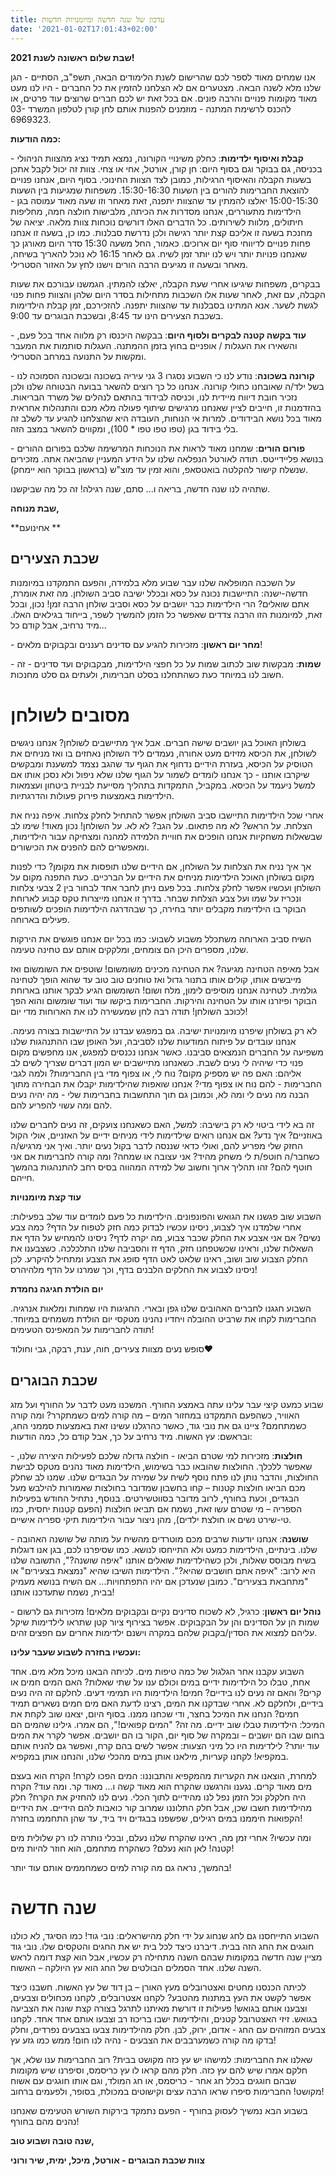 ```yaml
---
title: עדכון של שנה חדשה ומיומנויות חדשות
date: '2021-01-02T17:01:43+02:00'
---
```

**שבת שלום ראשונה לשנת 2021!**

אנו שמחים מאוד לספר לכם שהרישום לשנת הלימודים הבאה, תשפ"ב, הסתיים - הגן שלנו מלא לשנה הבאה. מצטערים אם לא הצלחנו להזמין את כל החברים - היו לנו מעט מאוד מקומות פנויים והרבה פונים. אם בכל זאת יש לכם חברים שרוצים עוד פרטים, או להכנס לרשימת המתנה - מוזמנים להפנות אותם לחן קורן לטלפון המשרד 03-6969323.

**כמה הודעות:**

\- **קבלת ואיסוף ילדימות**:  כחלק משינויי הקורונה, נמצא תמיד נציג מהצוות הניהולי בכניסה, גם בבוקר וגם בסוף היום: חן קורן, אורטל, אחי או צחי. צוות זה יכול לקבל אתכן בשעות הקבלה והאיסוף הרגילות, כמובן לצד הצוות החינוכי. בסוף היום, אנחנו פנויים להוצאת החברימות להורים בין השעות 15:30-16:30. משפחות שמגיעות בין השעות 15:00-15:30 יאלצו להמתין עד שהצוות יתפנה, זאת מאחר וזו שעה מאוד עמוסה בגן - הילדימות מתעוררים, אנחנו מסדרות את הכיתה, מלבישות חולצה חמה, מחליפות חיתולים, מלוות לשירותים. כל הדברים האלו דורשים נוכחות צוות מלאה. יציאה של מחנכת בשעה זו אליכם קצת יותר רגישה ולכן נדרשת סבלנות. כמו כן, בשעה זו אנחנו פחות פנויים לדיווחי סוף יום ארוכים. כאמור, החל משעה 15:30 סדר היום מאורגן כך שאנחנו פנויות יותר ויש לנו יותר זמן לשיח. גם לאחר 16:15 לא נוכל להאריך בשיחה, מאחר ובשעה זו מגיעים הרבה הורים וישנו לחץ על האזור הסטרילי. 

בבקרים, משפחות שיגיעו אחרי שעת הקבלה, יאלצו להמתין. הגמשנו עבורכם את שעות הקבלה, עם זאת, לאחר שעות אלו השכבות מתחילות בסדר היום שלהן והצוות פחות פנוי לגשת לשער. אנא המתינו בסבלנות עד שהצוות יתפנה. להזכירכם, זמן קבלת הילדימות בשכבת הצעירים הינו עד 8:45, ובשכבת הבוגרים עד 9:00. 

\- **עוד בקשה קטנה לבקרים ולסוף היום**: בבקשה היכנסו רק מלווה אחד בכל פעם, והשאירו את העגלות / אופניים בחוץ בזמן ההמתנה. העגלות סותמות את המעבר ומקשות על התנועה במרחב הסטרילי.

\- **קורונה בשכונה**: נודע לנו כי השבוע נסגרו 3 גני עיריה בשכונה ובשכונה הסמוכה לנו בשל ילד/ה שאובחנו כחולי קורונה. אנחנו כל כך רוצים להשאר בבועה הבטוחה שלנו ולכן נזכיר חובת דיווח מיידית לנו, וכניסה לבידוד בהתאם לנהלים של משרד הבריאות. בהזדמנות זו, חייבים לציין שאנחנו מרגישים שיתוף פעולה מלא מכם והתנהלות אחראית מאוד בכל נושא הבידודים. למרות אי הנוחות, העובדה היא שהצלחנו להגיע עד לשלב זה בלי בידוד בגן (טפו טפו טפו * 100), ומקווים להשאר במצב הזה.

\- **פורום הורים**: שמחנו מאוד לראות את הנוכחות המרשימה שלכם בפורום ההורים בנושא פליידייטס. תודה לאורטל הנפלאה שלנו על הידע המעניין שהביאה אתה. מזכירים שנשלח קישור להקלטה בואטסאפ, והוא זמין עד מוצ"ש (בראשון בבוקר הוא יימחק).

שתהיה לנו שנה חדשה, בריאה ו... סתם, שנה רגילה! זה כל מה שביקשנו.

**שבת מנוחה,**

**אחינועם **

## שכבת הצעירים

על השכבה המופלאה שלנו עבר שבוע מלא בלמידה, והפעם התמקדנו במיומנות חדשה-ישנה: התיישבות נכונה על כסא ובכלל ישיבה סביב השולחן. מה זאת אומרת, אתם שואלים? הרי הילדימות כבר יושבים על כסא וסביב שולחן הרבה זמן! נכון, ובכל זאת, למיומנות הזו הרבה צדדים שאפשר כל הזמן להמשיך לשפר, בייחוד בגילאים האלו. מיד נרחיב, אבל קודם כל…

\- **מחר יום ראשון**: מזכירות להגיע עם סדינים רעננים ובקבוקים מלאים!

\- **שמות**: מבקשות שוב לכתוב שמות על כל חפצי הילדימות, מבקבוקים ועד סדינים - זה חשוב לנו במיוחד כעת כשהתחלנו בסלט חברימות, ולעתים גם סלט מחנכות.

# מסובים לשולחן

בשולחן האוכל בגן יושבים שישה חברים. אבל איך מתיישבים לשולחן? אנחנו ניגשים לשולחן, את הכיסא מזיזים מעט אחורה, נעמדים ליד השולחן נאחזים בו ואז מניחים את הטוסיק על הכיסא, בעזרת הידיים נדחוף את הגוף עד שהגב נצמד למשענת ומבקשים שיקרבו אותנו - כך אנחנו לומדים לשמור על הגוף שלנו שלא ניפול ולא נסכן אותו אם למשל ניעמד על הכיסא. במקביל, התמקדות בתהליך מסייעת לבניית ביטחון ועצמאות הילדימות באמצעות פירוק פעולות והדרגתיות.

אחרי שכל הילדימות התיישבו סביב השולחן אפשר להתחיל לחלק צלחות. איפה נניח את הצלחת. על הראש? לא מה פתאום. על הגב? לא לא. על השולחן! נכון מאוד! שימו לב שבשאלות משחקיות אנחנו הופכים את חוויית הלמידה למהנה ומצחיקה עבור הילדימות, ומאפשרים להם להפנים את הכישורים.

אך איך נניח את הצלחות על השולחן, אם הידיים שלנו תופסות את מקומן? כדי לפנות מקום בשולחן האוכל הילדימות מניחים את הידיים על הברכיים. כעת התפנה מקום על השולחן ועכשיו אפשר לחלק צלחות. בכל פעם ניתן לחבר אחד לבחור בין 2 צבעי צלחות ונכריז על שמו ועל צבע הצלחת שבחר. בדרך זו אנחנו מייצרות טקס קבוע לארוחת הבוקר בו הילדימות מקבלים יותר בחירה, כך שבהדרגה הילדימות הופכים לשותפים פעילים בארוחה.

השיח סביב הארוחה משתכלל משבוע לשבוע: כמו בכל יום אנחנו פוגשים את הירקות שלנו, מספרים היכן הם צומחים, ומלקקים אותם עם טחינה טעימה.

אבל מאיפה הטחינה מגיעה? את הטחינה מכינים משומשום! שוטפים את השומשום ואז מייבשים אותו, קולים אותו בתנור גדול ואז טוחנים טוב טוב עד שהוא הופך לטחינה גולמית. לטחינה אנחנו מוסיפים לימון, מלח ושום! השומשום הגיע לבקר אותנו בארוחת הבוקר ופיזרנו אותו על הטחינה והירקות. החברימות ביקשו עוד ועוד שומשום והוא הפך לכוכב השולחן! תודה רבה לחן שמעשירה לנו את הארוחות מדי יום!

לא רק בשולחן שיפרנו מיומנויות ישיבה. גם במפגש עבדנו על התיישבות בצורה נעימה. אנחנו עובדים על פיתוח המודעות שלנו לסביבה, ועל האופן שבו ההתנהגות שלנו משפיעה על החברים הנמצאים סביבנו. כאשר אנחנו נכנסים למפגש, אנו מחפשים מקום פנוי כדי שיהיה לי נעים לשבת. כשאנחנו מתיישבים יש המון דברים שצריך לשים לב אליהם: האם פה יש מספיק מקום? נוח לי, או צפוף מדי בין החברימות? ולמה לגבי החברימות - להם נוח או צפוף מדי? אנחנו שואפות שהילדימות יקבלו את הבחירה מתוך הבנה מה נעים לי ומה לא, וכמובן גם תוך התחשבות בחברימות שלי - מה יהיה נעים להם ומה עשוי להפריע להם.

זה בא לידי ביטוי לא רק בישיבה: למשל, האם כשאנחנו צועקים, זה נעים לחברים שלנו באוזניים? איך נדע? אם אנחנו רואים שילדימות לידי מניחים ידיים על האזניים, אולי הקול החזק שלי מפריע להם, ואולי כדאי שננסה לדבר בקול נעים יותר. ואיך אני מרגיש/ה כשחבר/ה חוטפ/ת לי משחק מהיד? אני עצובה או שמחה? ומה קורה לחברימות אם אני חוטף להם? זהו תהליך ארוך וחשוב של למידה המהווה בסיס רחב להתנהגות בהמשך חייהם.

**עוד קצת מיומנויות**

השבוע שוב פגשנו את הגואש והפונפונים. הילדימות כל פעם לומדים עוד שלב בפעילות: אחרי שלמדנו איך לצבוע, ניסינו עכשיו לבדוק כמה חזק לטפוח על הדף? כמה צבע נשים? אם אני אצבע את החלק שכבר צבוע, מה יקרה לדף? ניסינו להמחיש על הדף את השאלות שלנו, וראינו שכשטפחנו חזק, הדף זז והסביבה שלנו התלכלכה. כשצבענו את החלק הצבוע שוב ושוב, ראינו שלאט לאט הדף סופג את הצבע ומתחיל להיקרע. לכן ניסינו לצבוע את החלקים הלבנים בדף, וכך שמרנו על הדף מלהיהרס!

**יום הולדת חגיגה נחמדת**

השבוע חגגנו לחברים האהובים שלנו גפן ובארי. החגיגות היו שמחות ומלאות אנרגיה. החברימות לקחו את שרביט ההובלה ויחדיו נהנינו מטקסי יום הולדת משמחים במיוחד. תודה לחברימות על המאפינס הטעימים!

סופש נעים מצוות צעירים, חוה, ענת, רבקה, גבי וחולוד❤️

## שכבת הבוגרים

שבוע כמעט קיצי עבר עלינו עתה באמצע החורף. המשכנו מעט לדבר על החורף ועל מזג האוויר, כשהפעם התמקדנו במחזור המים – מה קורה למים כשמתקרר? ומה קורה כשמתחמם? ציינו גם את נובי גוד, כאשר כהרגלנו עשינו זאת באמצעות סממני החג, ובראשם: עץ האשוח. מיד נרחיב על כך, אבל קודם כל, כמה הודעות:

\- **חולצות**: מזכירות למי שטרם הביאו - חולצה גדולה שלכם לפעילות היצירה שלנו, שאפשר ללכלך. החולצות שהובאו כבר בשימוש, הילדימות מאוד נהנים מטקס לבישת החולצות, והדבר נותן לנו פתח נוסף לשיח על שמירה על הבגדים שלנו. שמנו לב שחלק מכם הביאו חולצות קטנות – קחו בחשבון שמדובר בחולצות שאמורות להילבש מעל הבגדים, וכעת בחורף, לרוב מדובר בסווטשירטים. בנוסף, נתחיל החודש בפעילות הספריה – מי שטרם עשו זאת, נשמח אם תביאו חולצות (הפעם קטנות יחסית, כמו טי-שירט נשים או חולצת ילדים), מהן ניצור עבור הילדימות תיקי ספריה אישיים.

\- **שושנה**: אנחנו יודעות שרבים מכם מוטרדים מהשיח על מותה של שושנה האהובה שלנו. בינתיים, הילדימות כמעט ולא התייחסו לנושא. כמו שסיפרנו לכם, בגן אנו דוגלות בשיח מבוסס שאלות, ולכן כשהילדימות שואלים אותנו "איפה שושנה?", התשובה שלנו היא לרוב: "איפה אתם חושבים שהיא?". הילדימות השיבו שהיא "נמצאת בצעירים" או "מתחבאת בצעירים". כמובן שנעדכן אם יהיו התפתחויות... אם השיח בנושא מעמיק בבית, נשמח שתעדכנו אותנו!

\- **נוהל יום ראשון**: כרגיל, לא לשכוח סדינים נקיים ובקבוקים מלאים! מזכירות גם לרשום שמות הן על הסדינים והן על הבקבוקים. אפשר בצירוף ציור קטן שתראו לילדימות שיקל עליהם למצוא את הסדין/בקבוק שלהם במקרה וישנם ילדימות אחרים עם חפצים זהים.

**ועכשיו בחזרה לשבוע שעבר עלינו:**

השבוע עקבנו אחר הגלגול של כמה טיפות מים. לכיתה הבאנו מיכל מלא מים. אחד אחת, טבלו כל הילדימות ידיים במים וכולם ענו על שתי שאלות? האם המים חמים או קרים? והאם זה נעים לנו בידיים? חמים! הילדימות היו תמימי דעים. לחלקם זה היה נעים בידיים, ולחלקם לא. אחרי שבדקנו את המים, רצינו לדעת האם מים חמים נשארים תמיד חמים? הנחנו את המיכל בחצר, ודי שכחנו ממנו. בסוף היום, יצאנו שוב לקחת את המיכל: הילדימות טבלו שוב ידיים. מה זה? "המים קפואים!", הם אמרו. גילינו שהמים הם בחום שבו הם יושבים – ובמקרה של סוף יום, הקור בו הם יושבים. אפשר לקרר את המים עוד יותר? לילדימות היו כל מיני הצעות: אפשר לשים בהם קרח, ואפשר גם להניח אותם במקפיא! לקחנו קעריות, מילאנו אותן במים מהכלי שלנו, והנחנו אותן במקפיא.

למחרת, הוצאנו את הקעריות מהמקפיא והתבוננו: המים הפכו לקרח! הקרח הוא בעצם מים מאוד קרים. נגענו והרגשנו שהקרח הוא מאוד קשה ו... מאוד קר. ומה עוד? הקרח היה חלקלק וכל הזמן נפל לנו מהידיים לתוך הכלי. נעים לנו להחזיק את הקרח? חלק מהילדימות חשבו שכן, אבל חלק התלוננו שמרוב קור כואבות להם הידיים. את הידיים הקפואות חיממנו במים רגילים, שפשפנו בבגדים ויד ביד, עד שהן התחממו בחזרה!

ומה עכשיו? אחרי זמן מה, ראינו שהקרח שלנו נעלם, ובכלי נותרה לנו רק שלולית מים קטנה! לאן הוא נעלם? כשהקרח מתחמם, הוא חוזר להיות מים!

בהמשך, נראה גם מה קורה למים כשמחממים אותם עוד יותר!

# שנה חדשה

השבוע התייחסנו גם לחג שנחוג על ידי חלק מהישראלים: נובי גוד! כמו הסיגד, לא כולנו חוגגים את החג הזה בבית. דיברנו כיצד לכל בית יש את החגים והטקסים שלו. נובי גוד מציין שנה חדשה במקומות שבהם השנה מתחילה רק עכשיו, אבל הוא קצת דומה לראש השנה שלנו. אחד הסמלים הבולטים של החג הוא עץ היולקה – האשוח.

לכיתה הכנסנו מחטים ואצטרובלים מעץ האורן – בן דוד של עץ האשוח. חשבנו כיצד אפשר לקשט את העץ במתנות מהטבע? לקחנו אצטרובלים, לקחנו מכחולים וצבעים, וצבענו אותם בגואש! פעילות זו דורשת מאיתנו לתרגל בצורה קצת שונה את הצביעה בגואש. זיזי האצטרובל קטנים, והילדימות ישבו בריכוז רב וצבעו אותם אחד אחד. לקחנו צבעים המזוהים עם החג - אדום, ירוק, לבן. חלק מהילדימות צבעו בצבעים נפרדים, וחלק בדקו מה קורה כשמערבבים את הצבעים - נהיה לנו חום! ממש כמו גזע עץ!

שאלנו את החברימות: למישהו יש עץ כזה מקושט בבית? רוב החברימות ענו שלא, אך חלקם אמרו שיש להם עץ כזה. חלק מהם קראו לו עץ כריסמס, וסיפרנו שיש מקומות שבהם חוגגים בכלל חג אחר - כריסמס, או חג המולד, וגם אותו חוגגים עם אשוח מקושט! החברימות סיפרו שראו הרבה עצים וקישוטים במכולת, בסופר, ולפעמים ברחוב!

בשבוע הבא נמשיך לעסוק בחורף - הפעם נתמקד בירקות השורש הטעימים שאנחנו נהנים מהם בחורף!

**שנה טובה ושבוע טוב,**

**צוות שכבת הבוגרים - אורטל, מיכל, ימית, שיר ורוני**
